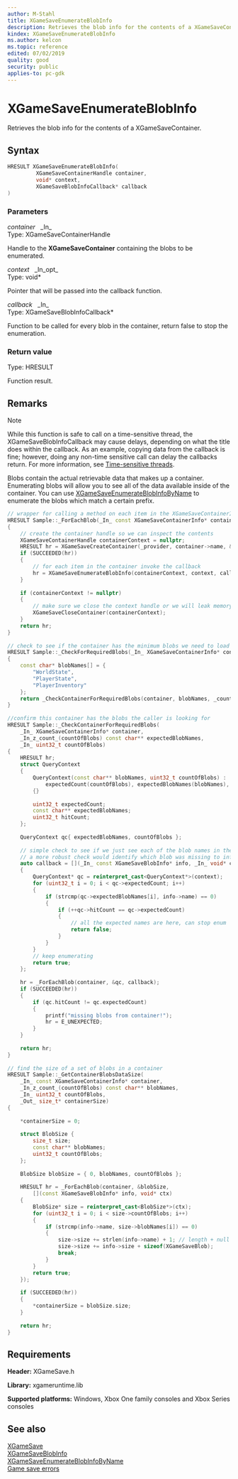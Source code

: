```yaml
---
author: M-Stahl
title: XGameSaveEnumerateBlobInfo
description: Retrieves the blob info for the contents of a XGameSaveContainer.
kindex: XGameSaveEnumerateBlobInfo
ms.author: kelcon
ms.topic: reference
edited: 07/02/2019
quality: good
security: public
applies-to: pc-gdk
---
```


# XGameSaveEnumerateBlobInfo  

Retrieves the blob info for the contents of a XGameSaveContainer.  

## Syntax  
  
```cpp
HRESULT XGameSaveEnumerateBlobInfo(  
         XGameSaveContainerHandle container,  
         void* context,  
         XGameSaveBlobInfoCallback* callback  
)  
```  
  
### Parameters  
  
*container* &nbsp;&nbsp;\_In\_  
Type: XGameSaveContainerHandle  

  
Handle to the **XGameSaveContainer** containing the blobs to be enumerated.  


*context* &nbsp;&nbsp;\_In\_opt\_  
Type: void*  

  
Pointer that will be passed into the callback function.  


*callback* &nbsp;&nbsp;\_In\_  
Type: XGameSaveBlobInfoCallback*  

  
Function to be called for every blob in the container, return false to stop the enumeration.  

  
### Return value
Type: HRESULT
  
Function result.  
  
## Remarks  
  > [!NOTE]
> While this function is safe to call on a time-sensitive thread, the XGameSaveBlobInfoCallback may cause delays, depending on what the title does within the callback. As an example, copying data from the callback is fine; however, doing any non-time sensitive call can delay the callbacks return. For more information, see [Time-sensitive threads](../../../../system/overviews/time-sensitive-threads.md).   
  
Blobs contain the actual retrievable data that makes up a container. Enumerating blobs will allow you to see all of the data available inside of the container. You can use [XGameSaveEnumerateBlobInfoByName](xgamesaveenumerateblobinfobyname.md) to enumerate the blobs which match a certain prefix.
  

```cpp
// wrapper for calling a method on each item in the XGameSaveContainerInfo 
HRESULT Sample::_ForEachBlob(_In_ const XGameSaveContainerInfo* container, _In_ void* context, _In_ XGameSaveBlobInfoCallback* callback) 
{ 
    // create the container handle so we can inspect the contents 
    XGameSaveContainerHandle containerContext = nullptr; 
    HRESULT hr = XGameSaveCreateContainer(_provider, container->name, &containerContext); 
    if (SUCCEEDED(hr)) 
    { 
        // for each item in the container invoke the callback 
        hr = XGameSaveEnumerateBlobInfo(containerContext, context, callback); 
    } 
  
    if (containerContext != nullptr) 
    { 
        // make sure we close the context handle or we will leak memory 
        XGameSaveCloseContainer(containerContext); 
    } 
    return hr; 
} 
  
// check to see if the container has the minimum blobs we need to load a save 
HRESULT Sample::_CheckForRequiredBlobs(_In_ XGameSaveContainerInfo* container) 
{ 
    const char* blobNames[] = { 
        "WorldState", 
        "PlayerState", 
        "PlayerInventory" 
    }; 
    return _CheckContainerForRequiredBlobs(container, blobNames, _countof(blobNames)); 
} 
  
//confirm this container has the blobs the caller is looking for 
HRESULT Sample::_CheckContainerForRequiredBlobs( 
    _In_ XGameSaveContainerInfo* container, 
    _In_z_count_(countOfBlobs) const char** expectedBlobNames, 
    _In_ uint32_t countOfBlobs) 
{ 
    HRESULT hr; 
    struct QueryContext 
    { 
        QueryContext(const char** blobNames, uint32_t countOfBlobs) : 
            expectedCount(countOfBlobs), expectedBlobNames(blobNames), hitCount(0) 
        {} 
  
        uint32_t expectedCount; 
        const char** expectedBlobNames; 
        uint32_t hitCount; 
    }; 
  
    QueryContext qc{ expectedBlobNames, countOfBlobs }; 
  
    // simple check to see if we just see each of the blob names in the container 
    // a more robust check would identify which blob was missing to inform the caller 
    auto callback = [](_In_ const XGameSaveBlobInfo* info, _In_ void* context) 
    { 
        QueryContext* qc = reinterpret_cast<QueryContext*>(context); 
        for (uint32_t i = 0; i < qc->expectedCount; i++) 
        { 
            if (strcmp(qc->expectedBlobNames[i], info->name) == 0) 
            { 
                if (++qc->hitCount == qc->expectedCount) 
                { 
                    // all the expected names are here, can stop enum 
                    return false; 
                } 
            } 
        } 
        // keep enumerating 
        return true; 
    }; 
  
    hr = _ForEachBlob(container, &qc, callback); 
    if (SUCCEEDED(hr)) 
    { 
        if (qc.hitCount != qc.expectedCount) 
        { 
            printf("missing blobs from container!"); 
            hr = E_UNEXPECTED; 
        } 
    } 
  
    return hr; 
} 
  
// find the size of a set of blobs in a container 
HRESULT Sample::_GetContainerBlobsDataSize( 
    _In_ const XGameSaveContainerInfo* container, 
    _In_z_count_(countOfBlobs) const char** blobNames, 
    _In_ uint32_t countOfBlobs, 
    _Out_ size_t* containerSize) 
{ 
  
    *containerSize = 0; 
  
    struct BlobSize { 
        size_t size; 
        const char** blobNames; 
        uint32_t countOfBlobs; 
    }; 
  
    BlobSize blobSize = { 0, blobNames, countOfBlobs }; 
  
    HRESULT hr = _ForEachBlob(container, &blobSize, 
        [](const XGameSaveBlobInfo* info, void* ctx) 
    { 
        BlobSize* size = reinterpret_cast<BlobSize*>(ctx); 
        for (uint32_t i = 0; i < size->countOfBlobs; i++) 
        { 
            if (strcmp(info->name, size->blobNames[i]) == 0) 
            { 
                size->size += strlen(info->name) + 1; // length + null 
                size->size += info->size + sizeof(XGameSaveBlob); 
                break; 
            } 
        } 
        return true; 
    }); 
  
    if (SUCCEEDED(hr)) 
    { 
        *containerSize = blobSize.size; 
    } 
  
    return hr; 
} 
```
  
## Requirements  
  
**Header:** XGameSave.h
  
**Library:** xgameruntime.lib  
  
**Supported platforms:** Windows, Xbox One family consoles and Xbox Series consoles  
  
## See also  
[XGameSave](../xgamesave_members.md)  
[XGameSaveBlobInfo](../structs/xgamesaveblobinfo.md)  
[XGameSaveEnumerateBlobInfoByName](xgamesaveenumerateblobinfobyname.md)  
[Game save errors](../../../../system/overviews/game-save/game-saves-errors.md)